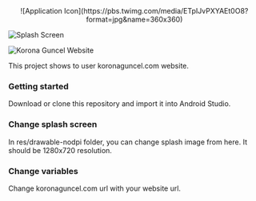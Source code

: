 <center>![Application Icon](https://pbs.twimg.com/media/ETpIJvPXYAEt0O8?format=jpg&name=360x360)</center>

![Splash Screen](https://pbs.twimg.com/media/ETpIJ4uWkAELuTD?format=jpg&name=4096x4096)

![Korona Guncel Website](https://pbs.twimg.com/media/ETpIKk9XgAISV91?format=jpg&name=large)

This project shows to user koronaguncel.com website.

### Getting started

Download or clone this repository and import it into Android Studio.

### Change splash screen

In res/drawable-nodpi folder, you can change splash image from here. It should be 1280x720 resolution.

### Change variables

Change koronaguncel.com url with your website url.

